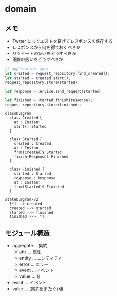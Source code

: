 # domain

## メモ

- Twitter にリクエストを投げてレスポンスを保存する
- レスポンスから何を得ておくべきか
- リツイートの扱いをどうすべきか
- 画像の扱いをどうすべきか

```rust
// application layer
let created = request_repository.find_created();
let started = created.start();
request_repository.store(started);

let response = service.send_request(started);

let finished = started.finish(response);
request_repository.store(finished);
```

```mermaid
classDiagram
  class Created {
    at : Instant
    start() Started
  }

  class Started {
    created : Created
    at : Instant
    from(Created)$ Started
    finish(Response) Finished
  }

  class Finished {
    started : Started
    response : Response
    at : Instant
    from(Started)$ Finished
  }
```

```mermaid
stateDiagram-v2
  [*] --> created
  created --> started
  started --> finished
  finished --> [*]
```

## モジュール構造

- aggregate ... 集約
  - attr      ... 属性
  - entity    ... エンティティ
  - error     ... エラー
  - event     ... イベント
  - value     ... 値
- event     ... イベント
- value     ... (集約をまたぐ) 値

